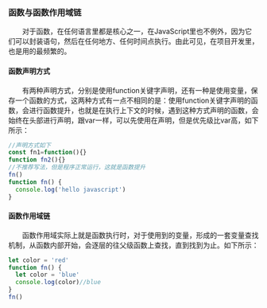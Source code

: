 ### 函数与函数作用域链
&emsp;&emsp;对于函数，在任何语言里都是核心之一，在JavaScript里也不例外，因为它们可以封装语句，然后在任何地方、任何时间点执行。由此可见，在项目开发里，也是用的最频繁的。
#### 函数声明方式
&emsp;&emsp;有两种声明方式，分别是使用function关键字声明，还有一种是使用变量，保存一个函数的方式，这两种方式有一点不相同的是：使用function关键字声明的函数，会进行函数提升，也就是在执行上下文的时候，遇到这种方式声明的函数，会始终在头部进行声明，跟var一样，可以先使用在声明，但是优先级比var高，如下所示：
```js
//声明方式如下
const fn1=function(){}
function fn2(){}
//不推荐写法，但是程序正常运行，这就是函数提升
fn()
function fn() {
  console.log('hello javascript')
}
```
#### 函数作用域链
&emsp;&emsp;函数作用域实际上就是函数执行时，对于使用到的变量，形成的一套变量查找机制，从函数内部开始，会逐层的往父级函数上查找，直到找到为止。如下所示：
```js
let color = 'red'
function fn() {
  let color = 'blue'
  console.log(color)//blue
}
fn()
```

